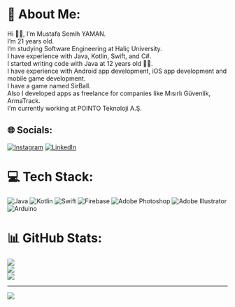 # 🦀 About Me:
Hi 👋🏻, I’m Mustafa Semih YAMAN.<br>I’m 21 years old.<br>I’m studying Software Engineering at Haliç University.<br>I have experience with Java, Kotlin, Swift, and C#.<br>I started writing code with Java at 12 years old 👦🏻.<br>I have experience with Android app development, iOS app development and mobile game development.<br>I have a game named SirBall.<br>Also I developed apps as freelance for companies like Mısırlı Güvenlik, ArmaTrack.<br>I'm currently working at POINTO Teknoloji A.Ş.


## 🌐 Socials:
[![Instagram](https://img.shields.io/badge/Instagram-%23E4405F.svg?logo=Instagram&logoColor=white)](https://instagram.com/the.msy) [![LinkedIn](https://img.shields.io/badge/LinkedIn-%230077B5.svg?logo=linkedin&logoColor=white)](https://linkedin.com/in/themsy) 

# 💻 Tech Stack:
![Java](https://img.shields.io/badge/java-%23ED8B00.svg?style=for-the-badge&logo=java&logoColor=white) ![Kotlin](https://img.shields.io/badge/kotlin-%230095D5.svg?style=for-the-badge&logo=kotlin&logoColor=white) ![Swift](https://img.shields.io/badge/swift-F54A2A?style=for-the-badge&logo=swift&logoColor=white) ![Firebase](https://img.shields.io/badge/firebase-%23039BE5.svg?style=for-the-badge&logo=firebase) ![Adobe Photoshop](https://img.shields.io/badge/adobephotoshop-%2331A8FF.svg?style=for-the-badge&logo=adobephotoshop&logoColor=white) ![Adobe Illustrator](https://img.shields.io/badge/adobeillustrator-%23FF9A00.svg?style=for-the-badge&logo=adobeillustrator&logoColor=white) ![Arduino](https://img.shields.io/badge/-Arduino-00979D?style=for-the-badge&logo=Arduino&logoColor=white)
# 📊 GitHub Stats:
![](https://github-readme-stats.vercel.app/api?username=msy43&theme=blueberry&hide_border=true&include_all_commits=true&count_private=true)<br/>
![](https://github-readme-streak-stats.herokuapp.com/?user=msy43&theme=blueberry&hide_border=true)<br/>
![](https://github-readme-stats.vercel.app/api/top-langs/?username=msy43&theme=blueberry&hide_border=true&include_all_commits=true&count_private=true&layout=compact)

---
[![](https://visitcount.itsvg.in/api?id=msy43&icon=5&color=6)](https://visitcount.itsvg.in)

<!-- Proudly created with GPRM ( https://gprm.itsvg.in ) -->
